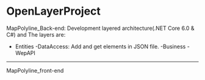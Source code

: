 # OpenLayerProject
MapPolyline_Back-end: Development layered architecture(.NET Core 6.0 & C#) and The layers are:
- Entities
-DataAccess: Add and get elements in JSON file.
-Business
-WepAPI
------------------------------------------------------------------------------------------------------------------------------------------------------------------------
MapPolyline_front-end
